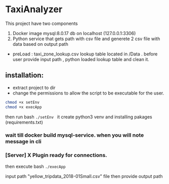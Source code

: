 # TaxiAnalyzer

This project have two components 
1) Docker image mysql:8.0.17 db on localhost (127.0.0.1:3306)
2) Python service that gets path with csv file and generete 2 csv file with data based on output path
  * preLoad : taxi_zone_lookup.csv lookup table located in /Data .
    before user provide input path , python loaded lookup table and clean it.

## installation:

* extract project to dir
* change the permissions to allow the script to be executable for the user.
```bash
chmod +x setEnv	
chmod +x execApp
```

then run bash
``` ./setEnv  ```
it create python3 venv and installing pakages  (requirements.txt)
### wait till docker  build mysql-service. when you will note message in cli 

### [Server] X Plugin ready for connections.

then execute bash
``` ./execApp  ```

input path "yellow_tripdata_2018-01Small.csv" file
then provide output path


